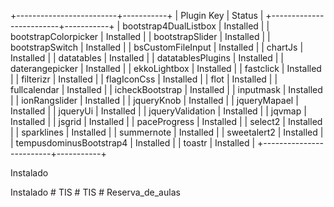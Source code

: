 <!-- Plugin Instalados -->

+-------------------------+-----------+
| Plugin Key | Status |
+-------------------------+-----------+
| bootstrap4DualListbox | Installed |
| bootstrapColorpicker | Installed |
| bootstrapSlider | Installed |
| bootstrapSwitch | Installed |
| bsCustomFileInput | Installed |
| chartJs | Installed |
| datatables | Installed |
| datatablesPlugins | Installed |
| daterangepicker | Installed |
| ekkoLightbox | Installed |
| fastclick | Installed |
| filterizr | Installed |
| flagIconCss | Installed |
| flot | Installed |
| fullcalendar | Installed |
| icheckBootstrap | Installed |
| inputmask | Installed |
| ionRangslider | Installed |
| jqueryKnob | Installed |
| jqueryMapael | Installed |
| jqueryUi | Installed |
| jqueryValidation | Installed |
| jqvmap | Installed |
| jsgrid | Installed |
| paceProgress | Installed |
| select2 | Installed |
| sparklines | Installed |
| summernote | Installed |
| sweetalert2 | Installed |
| tempusdominusBootstrap4 | Installed |
| toastr | Installed |
+-------------------------+-----------+

<!-- Bootstrap -->

Instalado

<!-- AdminLte -->

Instalado
#   T I S 
 
 #   T I S 
 
 # Reserva_de_aulas

